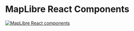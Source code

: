 # MapLibre React Components

<a href="https://maplibre-react-components.pentatrion.com">
<img src="https://raw.githubusercontent.com/lhapaipai/maplibre-react-components/main/screenshot.png" alt="MapLibre React components" />
</a>

